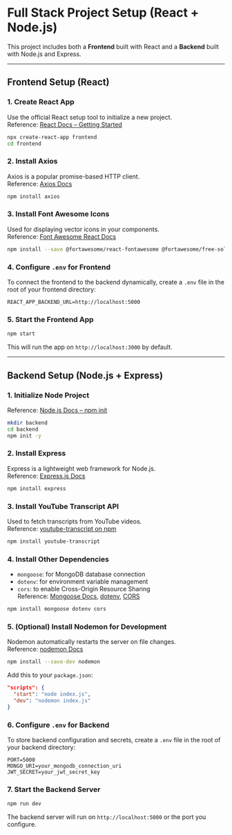 # Full Stack Project Setup (React + Node.js)

This project includes both a **Frontend** built with React and a **Backend** built with Node.js and Express.

---

## Frontend Setup (React)

### 1. Create React App  
Use the official React setup tool to initialize a new project.  
Reference: [React Docs – Getting Started](https://react.dev/learn/start-a-new-react-project)

```bash
npx create-react-app frontend
cd frontend
```

### 2. Install Axios  
Axios is a popular promise-based HTTP client.  
Reference: [Axios Docs](https://axios-http.com/)

```bash
npm install axios
```

### 3. Install Font Awesome Icons  
Used for displaying vector icons in your components.  
Reference: [Font Awesome React Docs](https://fontawesome.com/v5/docs/web/use-with/react/)

```bash
npm install --save @fortawesome/react-fontawesome @fortawesome/free-solid-svg-icons @fortawesome/fontawesome-svg-core
```

### 4. Configure `.env` for Frontend  
To connect the frontend to the backend dynamically, create a `.env` file in the root of your frontend directory:

```env
REACT_APP_BACKEND_URL=http://localhost:5000
```

### 5. Start the Frontend App

```bash
npm start
```

This will run the app on `http://localhost:3000` by default.

---

## Backend Setup (Node.js + Express)

### 1. Initialize Node Project  
Reference: [Node.js Docs – npm init](https://docs.npmjs.com/cli/v7/commands/npm-init)

```bash
mkdir backend
cd backend
npm init -y
```

### 2. Install Express  
Express is a lightweight web framework for Node.js.  
Reference: [Express.js Docs](https://expressjs.com/)

```bash
npm install express
```

### 3. Install YouTube Transcript API  
Used to fetch transcripts from YouTube videos.  
Reference: [youtube-transcript on npm](https://www.npmjs.com/package/youtube-transcript)

```bash
npm install youtube-transcript
```

### 4. Install Other Dependencies  
- `mongoose`: for MongoDB database connection  
- `dotenv`: for environment variable management  
- `cors`: to enable Cross-Origin Resource Sharing  
Reference: [Mongoose Docs](https://mongoosejs.com/), [dotenv](https://www.npmjs.com/package/dotenv), [CORS](https://www.npmjs.com/package/cors)

```bash
npm install mongoose dotenv cors
```

### 5. (Optional) Install Nodemon for Development  
Nodemon automatically restarts the server on file changes.  
Reference: [nodemon Docs](https://www.npmjs.com/package/nodemon)

```bash
npm install --save-dev nodemon
```

Add this to your `package.json`:

```json
"scripts": {
  "start": "node index.js",
  "dev": "nodemon index.js"
}
```

### 6. Configure `.env` for Backend  
To store backend configuration and secrets, create a `.env` file in the root of your backend directory:

```env
PORT=5000
MONGO_URI=your_mongodb_connection_uri
JWT_SECRET=your_jwt_secret_key
```

### 7. Start the Backend Server

```bash
npm run dev
```

The backend server will run on `http://localhost:5000` or the port you configure.
